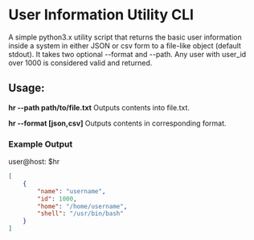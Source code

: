
# User Information Utility CLI

</p>A simple python3.x utility script that returns the basic user information
inside a system in either JSON or csv form to a file-like object (default stdout). It takes two optional --format and --path. Any user with user_id over 1000 is considered valid and returned.</p>

## Usage:

**hr --path path/to/file.txt**  Outputs contents into file.txt. <p> </p>
**hr --format [json,csv]**      Outputs contents in corresponding format.

### Example Output

<p>user@host: $hr</p>

```json
[
    {
        "name": "username",
        "id": 1000,
        "home": "/home/username",
        "shell": "/usr/bin/bash"
    }
]
```


